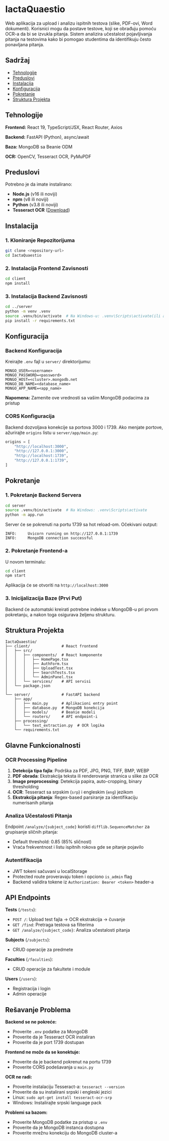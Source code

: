 # IactaQuaestio

Web aplikacija za upload i analizu ispitnih testova (slike, PDF-ovi, Word dokumenti). Korisnici mogu da postave testove, koji se obrađuju pomoću OCR-a da bi se izvukla pitanja. Sistem analizira učestalost pojavljivanja pitanja na testovima kako bi pomogao studentima da identifikuju često ponavljana pitanja.

## Sadržaj

- [Tehnologije](#tehnologije)
- [Preduslovi](#preduslovi)
- [Instalacija](#instalacija)
- [Konfiguracija](#konfiguracija)
- [Pokretanje](#pokretanje)
- [Struktura Projekta](#struktura-projekta)

## Tehnologije

**Frontend:** React 19, TypeScript/JSX, React Router, Axios

**Backend:** FastAPI (Python), async/await

**Baza:** MongoDB sa Beanie ODM

**OCR:** OpenCV, Tesseract OCR, PyMuPDF

## Preduslovi

Potrebno je da imate instalirano:

- **Node.js** (v16 ili noviji)
- **npm** (v8 ili noviji)
- **Python** (v3.8 ili noviji)
- **Tesseract OCR** ([Download](https://github.com/tesseract-ocr/tesseract))

## Instalacija

### 1. Kloniranje Repozitorijuma

```bash
git clone <repository-url>
cd IactaQuaestio
```

### 2. Instalacija Frontend Zavisnosti

```bash
cd client
npm install
```

### 3. Instalacija Backend Zavisnosti

```bash
cd ../server
python -m venv .venv
source .venv/bin/activate  # Na Windows-u: .venv\Scripts\activate(ili activate.bat)
pip install -r requirements.txt
```

## Konfiguracija

### Backend Konfiguracija

Kreirajte `.env` fajl u `server/` direktorijumu:

```env
MONGO_USER=<username>
MONGO_PASSWORD=<password>
MONGO_HOST=<cluster>.mongodb.net
MONGO_DB_NAME=<database_name>
MONGO_APP_NAME=<app_name>
```

**Napomena:** Zamenite ove vrednosti sa vašim MongoDB podacima za pristup

### CORS Konfiguracija

Backend dozvoljava konekcije sa portova 3000 i 1739. Ako menjate portove, ažurirajte `origins` listu u `server/app/main.py`:

```python
origins = [
    "http://localhost:3000",
    "http://127.0.0.1:3000",
    "http://localhost:1739",
    "http://127.0.0.1:1739",
]
```

## Pokretanje

### 1. Pokretanje Backend Servera

```bash
cd server
source .venv/bin/activate  # Na Windows: .venv\Scripts\activate
python -m app.run
```

Server će se pokrenuti na portu 1739 sa hot reload-om. Očekivani output:
```
INFO:     Uvicorn running on http://127.0.0.1:1739
INFO:     MongoDB connection successful
```

### 2. Pokretanje Frontend-a

U novom terminalu:

```bash
cd client
npm start
```

Aplikacija će se otvoriti na `http://localhost:3000`

### 3. Inicijalizacija Baze (Prvi Put)

Backend će automatski kreirati potrebne indekse u MongoDB-u pri prvom pokretanju, a nakon toga osigurava željenu strukturu.

## Struktura Projekta

```
IactaQuaestio/
├── client/              # React frontend
│   ├── src/
│   │   ├── components/  # React komponente
│   │   │   ├── HomePage.tsx
│   │   │   ├── AuthForm.tsx
│   │   │   ├── UploadTest.tsx
│   │   │   ├── SearchTests.tsx
│   │   │   └── AdminPanel.tsx
│   │   └── services/    # API servisi
│   └── package.json
│
└── server/              # FastAPI backend
    ├── app/
    │   ├── main.py      # Aplikacioni entry point
    │   ├── database.py  # MongoDB konekcija
    │   ├── models/      # Beanie modeli
    │   └── routers/     # API endpoint-i
    ├── processing/
    │   └── text_extraction.py  # OCR logika
    └── requirements.txt
```

## Glavne Funkcionalnosti

### OCR Processing Pipeline

1. **Detekcija tipa fajla**: Podrška za PDF, JPG, PNG, TIFF, BMP, WEBP
2. **PDF obrada**: Ekstrakcija teksta ili renderovanje stranica u slike za OCR
3. **Image preprocessing**: Detekcija papira, auto-cropping, binary thresholding
4. **OCR**: Tesseract sa srpskim (`srp`) i engleskim (`eng`) jezikom
5. **Ekstrakcija pitanja**: Regex-based parsiranje za identifikaciju numerisanih pitanja

### Analiza Učestalosti Pitanja

Endpoint `/analyze/{subject_code}` koristi `difflib.SequenceMatcher` za grupisanje sličnih pitanja:
- Default threshold: 0.85 (85% sličnost)
- Vraća frekventnost i listu ispitnih rokova gde se pitanje pojavilo

### Autentifikacija

- JWT tokeni sačuvani u localStorage
- Protected route proveravaju token i opciono `is_admin` flag
- Backend validira tokene iz `Authorization: Bearer <token>` header-a

## API Endpoints

**Tests** (`/tests`):
- `POST /`: Upload test fajla → OCR ekstrakcija → čuvanje
- `GET /find`: Pretraga testova sa filterima
- `GET /analyze/{subject_code}`: Analiza učestalosti pitanja

**Subjects** (`/subjects`):
- CRUD operacije za predmete

**Faculties** (`/faculties`):
- CRUD operacije za fakultete i module

**Users** (`/users`):
- Registracija i login
- Admin operacije

## Rešavanje Problema

**Backend se ne pokreće:**
- Proverite `.env` podatke za MongoDB
- Proverite da je Tesseract OCR instaliran
- Proverite da je port 1739 dostupan

**Frontend ne može da se konektuje:**
- Proverite da je backend pokrenut na portu 1739
- Proverite CORS podešavanja u `main.py`

**OCR ne radi:**
- Proverite instalaciju Tesseract-a: `tesseract --version`
- Proverite da su instalirani srpski i engleski jezici
- Linux: `sudo apt-get install tesseract-ocr-srp`
- Windows: Instalirajte srpski language pack

**Problemi sa bazom:**
- Proverite MongoDB podatke za pristup u `.env`
- Proverite da je MongoDB instanca dostupna
- Proverite mrežnu konekciju do MongoDB cluster-a
